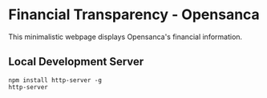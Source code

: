 # Financial Transparency - Opensanca

This minimalistic webpage displays Opensanca's financial information.

## Local Development Server

```
npm install http-server -g
http-server
```
